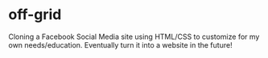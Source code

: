 # off-grid

Cloning a Facebook Social Media site using HTML/CSS to customize for my own needs/education. Eventually turn it into a website in the future!
